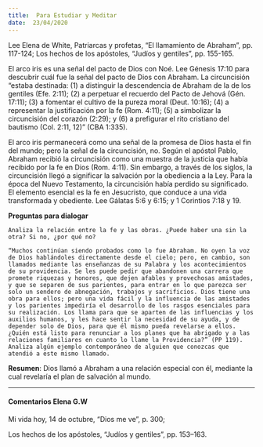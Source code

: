```yaml
---
title:  Para Estudiar y Meditar
date:  23/04/2020
---
```


Lee Elena de White, Patriarcas y profetas, “El llamamiento de Abraham”, pp. 117-124; Los hechos de los apóstoles, “Judíos y gentiles”, pp. 155-165.

El arco iris es una señal del pacto de Dios con Noé. Lee Génesis 17:10 para descubrir cuál fue la señal del pacto de Dios con Abraham. La circuncisión “estaba destinada: (1) a distinguir la descendencia de Abraham de la de los gentiles (Efe. 2:11); (2) a perpetuar el recuerdo del Pacto de Jehová (Gén. 17:11); (3) a fomentar el cultivo de la pureza moral (Deut. 10:16); (4) a representar la justificación por la fe (Rom. 4:11); (5) a simbolizar la circuncisión del corazón (2:29); y (6) a prefigurar el rito cristiano del bautismo (Col. 2:11, 12)” (CBA 1:335).

El arco iris permanecerá como una señal de la promesa de Dios hasta el fin del mundo; pero la señal de la circuncisión, no. Según el apóstol Pablo, Abraham recibió la circuncisión como una muestra de la justicia que había recibido por la fe en Dios (Rom. 4:11). Sin embargo, a través de los siglos, la circuncisión llegó a significar la salvación por la obediencia a la Ley. Para la época del Nuevo Testamento, la circuncisión había perdido su significado. El elemento esencial es la fe en Jesucristo, que conduce a una vida transformada y obediente. Lee Gálatas 5:6 y 6:15; y 1 Corintios 7:18 y 19.

**Preguntas para dialogar**

`Analiza la relación entre la fe y las obras. ¿Puede haber una sin la otra? Si no, ¿por qué no?`

`“Muchos continúan siendo probados como lo fue Abraham. No oyen la voz de Dios hablándoles directamente desde el cielo; pero, en cambio, son llamados mediante las enseñanzas de su Palabra y los acontecimientos de su providencia. Se les puede pedir que abandonen una carrera que promete riquezas y honores, que dejen afables y provechosas amistades, y que se separen de sus parientes, para entrar en lo que parezca ser solo un sendero de abnegación, trabajos y sacrificios. Dios tiene una obra para ellos; pero una vida fácil y la influencia de las amistades y los parientes impediría el desarrollo de los rasgos esenciales para su realización. Los llama para que se aparten de las influencias y los auxilios humanos, y les hace sentir la necesidad de su ayuda, y de depender solo de Dios, para que él mismo pueda revelarse a ellos. ¿Quién está listo para renunciar a los planes que ha abrigado y a las relaciones familiares en cuanto lo llame la Providencia?” (PP 119). Analiza algún ejemplo contemporáneo de alguien que conozcas que atendió a este mismo llamado.`

**Resumen**:  Dios llamó a Abraham a una relación especial con él, mediante la cual revelaría el plan de salvación al mundo.

---

#### Comentarios Elena G.W

Mi vida hoy, 14 de octubre, “Dios me ve”, p. 300;

Los hechos de los apóstoles, “Judíos y gentiles”, pp. 153–163.